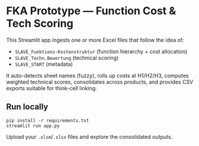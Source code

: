 # FKA Prototype — Function Cost & Tech Scoring

This Streamlit app ingests one or more Excel files that follow the idea of:
- `SLAVE_Funktions-Kostenstruktur` (function hierarchy + cost allocation)
- `SLAVE_Techn.Bewertung` (technical scoring)
- `SLAVE_START` (metadata)

It auto-detects sheet names (fuzzy), rolls up costs at H1/H2/H3, computes weighted technical scores, consolidates across products, and provides CSV exports suitable for think-cell linking.

## Run locally
```
pip install -r requirements.txt
streamlit run app.py
```
Upload your `.xlsm`/`.xlsx` files and explore the consolidated outputs.
